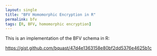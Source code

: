 ```yaml
---
layout: single
title: "BFV Homomorphic Encryption in R"
permalink: bfv 
tags: [R, BFV, homomorphic encryption]
---
```


This is an implementation of the BFV schema in R:

https://gist.github.com/bquast/47d4e1363158e80bf2dd5376e4625b1c 
